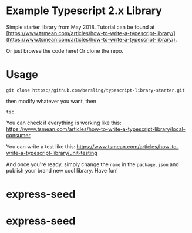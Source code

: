 # Example Typescript 2.x Library

Simple starter library from May 2018.
Tutorial can be found at
[https://www.tsmean.com/articles/how-to-write-a-typescript-library/](https://www.tsmean.com/articles/how-to-write-a-typescript-library/).

Or just browse the code here! Or clone the repo.

# Usage

```
git clone https://github.com/bersling/typescript-library-starter.git
```

then modify whatever you want, then

```
tsc
```

You can check if everything is working like this:
https://www.tsmean.com/articles/how-to-write-a-typescript-library/local-consumer

You can write a test like this:
https://www.tsmean.com/articles/how-to-write-a-typescript-library/unit-testing

And once you're ready, simply change the `name` in the `package.json`
and publish your brand new cool library. Have fun!

# express-seed
# express-seed
